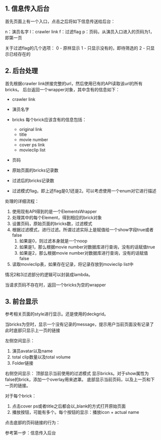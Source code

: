 ## 1. 信息传入后台 ##

首先页面上有一个入口，点击之后将如下信息传送给后台：

n：演员名字
l：crawler link
f：过滤flag
p：页码，从演员入口进入的页码为1，即第一页

关于过滤flag的几个选项：
0 - 原样显示
1 - 只显示没有的，即待筛选的
2 - 只显示已经存在的

## 2. 后台处理 ##

首先根据crawler link拼接完整的url，然后使用已有的API读取该url的所有bricks。
后台返回一个wrapper对象，其中含有的信息如下：

- crawler link
- 演员名字
- bricks
	每个brick应该含有的信息包括：

	- original link
	- title
	- movie number
	- cover ps link
	- movieclip list

- 页码
- 原始页面的bricks记录数
- 过滤后的bricks记录数
- 过滤模式flag，即上述flag是0,1还是2。可以考虑使用一个enum对它进行描述

处理的详细流程：

1. 使用现有API得到的是一个ElementsWrapper
2. 处理其中的每个Element，得到相应的brick对象
3. 设置页码，原始页面的bricks数，过滤模式
4. 根据过滤模式，进行过滤。所谓过滤实际上是赋值给一个show字段true或者false
	1. 如果是0，则过滤本身就是一个noop
	2. 如果是1，那么根据movie number对数据库进行查询，没有的话赋值true
	3. 如果是2，那么根据movie number对数据库进行查询，没有的话赋值false
5. 读取movieclip表，如果存在记录，将记录存放到movieclip list中

情况2和3过滤部分的逻辑可以封装成lambda。

当请求页码不存在时，返回一个bricks为空的wrapper

## 3. 前台显示 ##

参考相关页面的style进行显示。还是使用的deckgrid。

当bricks为空时，显示一个没有记录的message，提示用户当前页面没有记录了
此时底部只显示上一页的链接

左侧空间显示：
1. 演员avatar以及name
2. total clip数量以及total volume 
3. Folder链接

右侧空间显示：
顶部显示当前使用的过滤模式
显示bricks。对于show属性为false的brick，添加一个overlay用来遮罩。
底部显示当前页码，以及上一页和下一页的链接。

对于每个brick：

1. 点击cover ps或者title之后都会以_blank的方式打开原始页面
2. 播放按钮，可能有多个。每个按钮的显示：播放icon + actual name

点击底部的页码链接的行为：

参考第一步：信息传入后台

